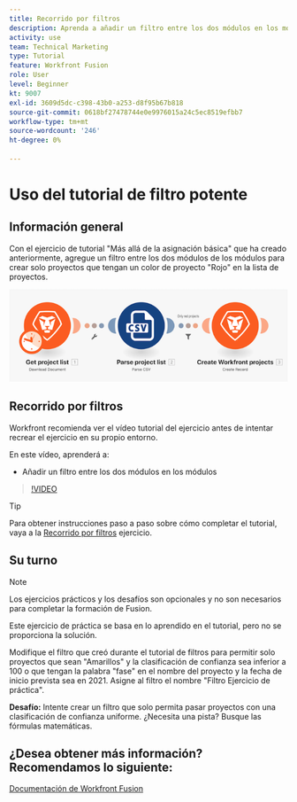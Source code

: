 ```yaml
---
title: Recorrido por filtros
description: Aprenda a añadir un filtro entre los dos módulos en los módulos de [!DNL Adobe Workfront Fusion].
activity: use
team: Technical Marketing
type: Tutorial
feature: Workfront Fusion
role: User
level: Beginner
kt: 9007
exl-id: 3609d5dc-c398-43b0-a253-d8f95b67b818
source-git-commit: 0618bf27478744e0e9976015a24c5ec8519efbb7
workflow-type: tm+mt
source-wordcount: '246'
ht-degree: 0%

---
```


# Uso del tutorial de filtro potente

## Información general

Con el ejercicio de tutorial &quot;Más allá de la asignación básica&quot; que ha creado anteriormente, agregue un filtro entre los dos módulos de los módulos para crear solo proyectos que tengan un color de proyecto &quot;Rojo&quot; en la lista de proyectos.

![Una imagen del escenario de fusión](assets/understand-the-basics-2.png)

## Recorrido por filtros

Workfront recomienda ver el vídeo tutorial del ejercicio antes de intentar recrear el ejercicio en su propio entorno.

En este vídeo, aprenderá a:

* Añadir un filtro entre los dos módulos en los módulos

>[!VIDEO](https://video.tv.adobe.com/v/335266/?quality=12)

>[!TIP]
>
>Para obtener instrucciones paso a paso sobre cómo completar el tutorial, vaya a la [Recorrido por filtros](https://experienceleague.adobe.com/docs/workfront-learn/tutorials-workfront/fusion/exercises/filters.html?lang=en) ejercicio.

## Su turno

>[!NOTE]
>
>Los ejercicios prácticos y los desafíos son opcionales y no son necesarios para completar la formación de Fusion.

Este ejercicio de práctica se basa en lo aprendido en el tutorial, pero no se proporciona la solución.

Modifique el filtro que creó durante el tutorial de filtros para permitir solo proyectos que sean &quot;Amarillos&quot; y la clasificación de confianza sea inferior a 100 o que tengan la palabra &quot;fase&quot; en el nombre del proyecto y la fecha de inicio prevista sea en 2021. Asigne al filtro el nombre &quot;Filtro Ejercicio de práctica&quot;.

**Desafío:** Intente crear un filtro que solo permita pasar proyectos con una clasificación de confianza uniforme. ¿Necesita una pista? Busque las fórmulas matemáticas.

## ¿Desea obtener más información? Recomendamos lo siguiente:

[Documentación de Workfront Fusion](https://experienceleague.adobe.com/docs/workfront/using/adobe-workfront-fusion/workfront-fusion-2.html?lang=en)
